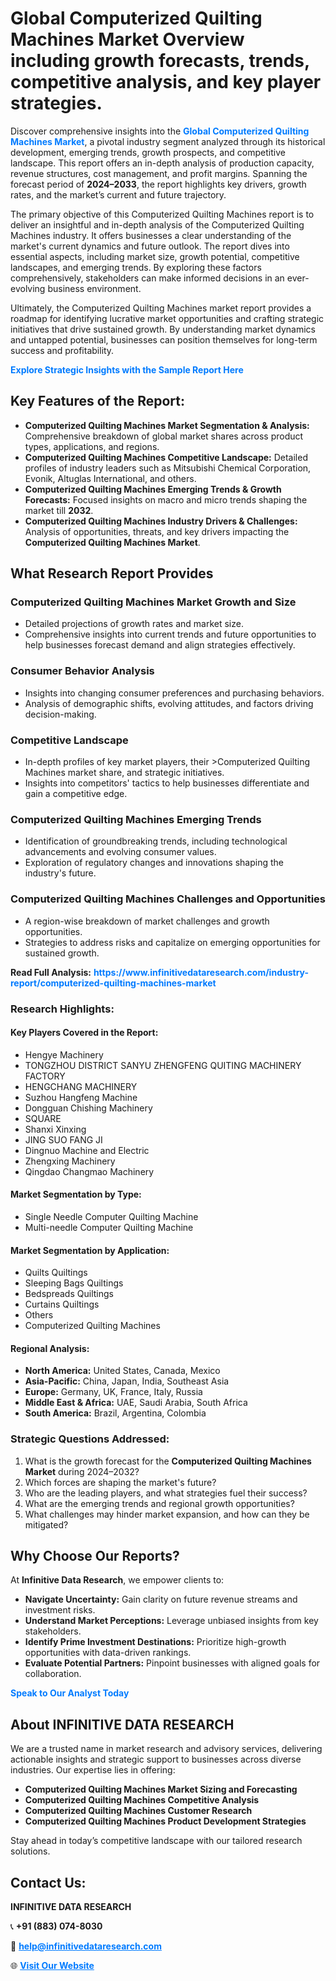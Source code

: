 <h1>Global Computerized Quilting Machines Market Overview including growth forecasts, trends, competitive analysis, and key player strategies.</h1>
<p>
Discover comprehensive insights into the 
<a href="https://www.infinitivedataresearch.com/industry-report/computerized-quilting-machines-market" rel="dofollow" style="color: #007BFF; text-decoration: none;"><strong>Global Computerized Quilting Machines Market</strong></a>, a pivotal industry segment analyzed through its historical development, emerging trends, growth prospects, and competitive landscape. This report offers an in-depth analysis of production capacity, revenue structures, cost management, and profit margins. Spanning the forecast period of <strong>2024–2033</strong>, the report highlights key drivers, growth rates, and the market’s current and future trajectory.
</p>
<p>
The primary objective of this Computerized Quilting Machines report is to deliver an insightful and in-depth analysis of the Computerized Quilting Machines industry. It offers businesses a clear understanding of the market's current dynamics and future outlook. The report dives into essential aspects, including market size, growth potential, competitive landscapes, and emerging trends. By exploring these factors comprehensively, stakeholders can make informed decisions in an ever-evolving business environment.
</p>
<p>
Ultimately, the Computerized Quilting Machines market report provides a roadmap for identifying lucrative market opportunities and crafting strategic initiatives that drive sustained growth. By understanding market dynamics and untapped potential, businesses can position themselves for long-term success and profitability.
</p>
<p>
<a href="https://www.infinitivedataresearch.com/request-sample/reportId=112293" style="color: #007BFF; text-decoration: none;"><strong>Explore Strategic Insights with the Sample Report Here</strong></a>
</p>

<h2>Key Features of the Report:</h2>
<ul>
<li><strong>Computerized Quilting Machines Market Segmentation & Analysis:</strong> Comprehensive breakdown of global market shares across product types, applications, and regions.</li>
<li><strong>Computerized Quilting Machines Competitive Landscape:</strong> Detailed profiles of industry leaders such as Mitsubishi Chemical Corporation, Evonik, Altuglas International, and others.</li>
<li><strong>Computerized Quilting Machines Emerging Trends & Growth Forecasts:</strong> Focused insights on macro and micro trends shaping the market till <strong>2032</strong>.</li>
<li><strong>Computerized Quilting Machines Industry Drivers & Challenges:</strong> Analysis of opportunities, threats, and key drivers impacting the <strong>Computerized Quilting Machines Market</strong>.</li>
</ul>

<h2>What Research Report Provides</h2>
<h3>Computerized Quilting Machines Market Growth and Size</h3>
<ul>
<li>Detailed projections of growth rates and market size.</li>
<li>Comprehensive insights into current trends and future opportunities to help businesses forecast demand and align strategies effectively.</li>
</ul>

<h3>Consumer Behavior Analysis</h3>
<ul>
<li>Insights into changing consumer preferences and purchasing behaviors.</li>
<li>Analysis of demographic shifts, evolving attitudes, and factors driving decision-making.</li>
</ul>

<h3>Competitive Landscape</h3>
<ul>
<li>In-depth profiles of key market players, their >Computerized Quilting Machines market share, and strategic initiatives.</li>
<li>Insights into competitors' tactics to help businesses differentiate and gain a competitive edge.</li>
</ul>

<h3>Computerized Quilting Machines Emerging Trends</h3>
<ul>
<li>Identification of groundbreaking trends, including technological advancements and evolving consumer values.</li>
<li>Exploration of regulatory changes and innovations shaping the industry's future.</li>
</ul>

<h3>Computerized Quilting Machines Challenges and Opportunities</h3>
<ul>
<li>A region-wise breakdown of market challenges and growth opportunities.</li>
<li>Strategies to address risks and capitalize on emerging opportunities for sustained growth.</li>
</ul>
<p><strong>Read Full Analysis:</strong> <a href="https://www.infinitivedataresearch.com/industry-report/computerized-quilting-machines-market" rel="dofollow" style="color: #007BFF; text-decoration: none;"><strong>https://www.infinitivedataresearch.com/industry-report/computerized-quilting-machines-market</strong></a></p>
<h3>Research Highlights:</h3>
<h4>Key Players Covered in the Report:</h4>
<ul><li>Hengye Machinery</li><li>TONGZHOU DISTRICT SANYU ZHENGFENG QUITING MACHINERY FACTORY</li><li>HENGCHANG MACHINERY</li><li>Suzhou Hangfeng Machine</li><li>Dongguan Chishing Machinery</li><li>SQUARE</li><li>Shanxi Xinxing</li><li>JING SUO FANG JI</li><li>Dingnuo Machine and Electric</li><li>Zhengxing Machinery</li><li>Qingdao Changmao Machinery</li></ul>
<h4>Market Segmentation by Type:</h4>
<ul><li>Single Needle Computer Quilting Machine</li><li>Multi-needle Computer Quilting Machine</li></ul>
<h4>Market Segmentation by Application:</h4>
<ul><li>Quilts Quiltings</li><li>Sleeping Bags Quiltings</li><li>Bedspreads Quiltings</li><li>Curtains Quiltings</li><li>Others</li><li>Computerized Quilting Machines</li></ul>

<h4>Regional Analysis:</h4>
<ul>
<li><strong>North America:</strong> United States, Canada, Mexico</li>
<li><strong>Asia-Pacific:</strong> China, Japan, India, Southeast Asia</li>
<li><strong>Europe:</strong> Germany, UK, France, Italy, Russia</li>
<li><strong>Middle East & Africa:</strong> UAE, Saudi Arabia, South Africa</li>
<li><strong>South America:</strong> Brazil, Argentina, Colombia</li>
</ul>

<h3>Strategic Questions Addressed:</h3>
<ol>
<li>What is the growth forecast for the <strong>Computerized Quilting Machines Market</strong> during 2024–2032?</li>
<li>Which forces are shaping the market's future?</li>
<li>Who are the leading players, and what strategies fuel their success?</li>
<li>What are the emerging trends and regional growth opportunities?</li>
<li>What challenges may hinder market expansion, and how can they be mitigated?</li>
</ol>

<h2>Why Choose Our Reports?</h2>
<p>At <strong>Infinitive Data Research</strong>, we empower clients to:</p>
<ul>
<li><strong>Navigate Uncertainty:</strong> Gain clarity on future revenue streams and investment risks.</li>
<li><strong>Understand Market Perceptions:</strong> Leverage unbiased insights from key stakeholders.</li>
<li><strong>Identify Prime Investment Destinations:</strong> Prioritize high-growth opportunities with data-driven rankings.</li>
<li><strong>Evaluate Potential Partners:</strong> Pinpoint businesses with aligned goals for collaboration.</li>
</ul>
<p><a href="https://www.infinitivedataresearch.com/industry-report/computerized-quilting-machines-market" rel="dofollow" style="color: #007BFF; text-decoration: none;"><strong>Speak to Our Analyst Today</strong></a></p>

<h2>About INFINITIVE DATA RESEARCH</h2>
<p>We are a trusted name in market research and advisory services, delivering actionable insights and strategic support to businesses across diverse industries. Our expertise lies in offering:</p>
<ul>
<li><strong>Computerized Quilting Machines Market Sizing and Forecasting</strong></li>
<li><strong>Computerized Quilting Machines Competitive Analysis</strong></li>
<li><strong>Computerized Quilting Machines Customer Research</strong></li>
<li><strong>Computerized Quilting Machines Product Development Strategies</strong></li>
</ul>
<p>Stay ahead in today’s competitive landscape with our tailored research solutions.</p>

<h2>Contact Us:</h2>
<p><strong>INFINITIVE DATA RESEARCH</strong></p>
<p>📞 <strong>+91 (883) 074-8030</strong></p>
<p>📧 <strong><a href="mailto:help@infinitivedataresearch.com" style="color: #007BFF;">help@infinitivedataresearch.com</a></strong></p>
<p>🌐 <strong><a href="https://www.infinitivedataresearch.com" rel="dofollow" style="color: #007BFF;">Visit Our Website</a></strong></p>